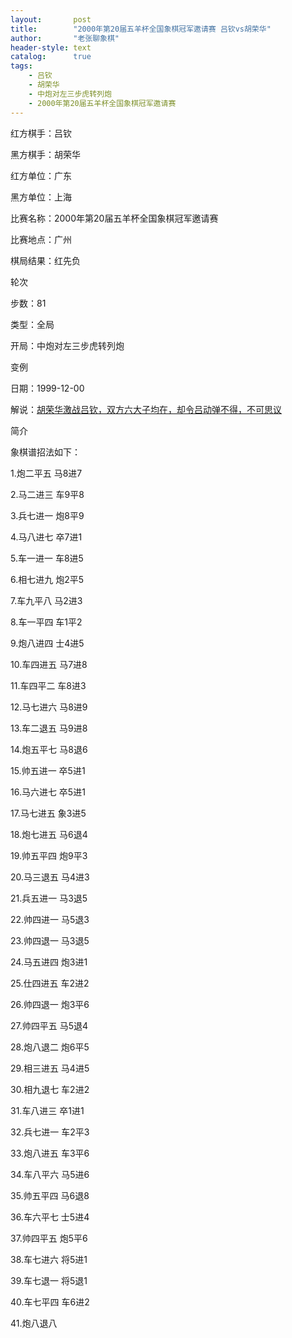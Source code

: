 ```yaml
---
layout:       post
title:        "2000年第20届五羊杯全国象棋冠军邀请赛 吕钦vs胡荣华"
author:       "老张聊象棋"
header-style: text
catalog:      true
tags:
    - 吕钦
    - 胡荣华
    - 中炮对左三步虎转列炮
    - 2000年第20届五羊杯全国象棋冠军邀请赛
---
```


红方棋手：吕钦

黑方棋手：胡荣华

红方单位：广东

黑方单位：上海

比赛名称：2000年第20届五羊杯全国象棋冠军邀请赛

比赛地点：广州

棋局结果：红先负

轮次

步数：81

类型：全局

开局：中炮对左三步虎转列炮

变例

日期：1999-12-00

解说：[胡荣华激战吕钦，双方六大子均在，却令吕动弹不得，不可思议](https://youtu.be/1fnb4pWmg4o)

简介

象棋谱招法如下：

1.炮二平五 马8进7

2.马二进三 车9平8

3.兵七进一 炮8平9

4.马八进七 卒7进1

5.车一进一 车8进5

6.相七进九 炮2平5

7.车九平八 马2进3

8.车一平四 车1平2

9.炮八进四 士4进5

10.车四进五 马7进8

11.车四平二 车8进3

12.马七进六 马8进9

13.车二退五 马9进8

14.炮五平七 马8退6

15.帅五进一 卒5进1

16.马六进七 卒5进1

17.马七进五 象3进5

18.炮七进五 马6退4

19.帅五平四 炮9平3

20.马三退五 马4进3

21.兵五进一 马3退5

22.帅四进一 马5退3

23.帅四退一 马3退5

24.马五进四 炮3进1

25.仕四进五 车2进2

26.帅四退一 炮3平6

27.帅四平五 马5退4

28.炮八退二 炮6平5

29.相三进五 马4进5

30.相九退七 车2进2

31.车八进三 卒1进1

32.兵七进一 车2平3

33.炮八进五 车3平6

34.车八平六 马5进6

35.帅五平四 马6退8

36.车六平七 士5进4

37.帅四平五 炮5平6

38.车七进六 将5进1

39.车七退一 将5退1

40.车七平四 车6进2

41.炮八退八
